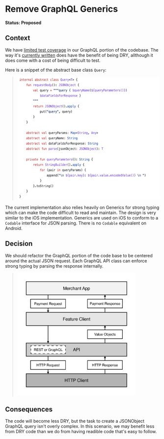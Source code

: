 # Remove GraphQL Generics

**Status: Proposed**

## Context

We have [limited test coverage][1] in our GraphQL portion of the codebase. The way it's [currently written][2] does have the benefit of being DRY, allthough it does come with a cost of being difficult to test.

Here is a snippet of the abstract base class `Query`:

> <img src="./figure-query-abstract-base-class.png" height="400" alt="Query Abstract Base Class Source Code">

The current implementation also relies heavily on Generics for strong typing which can make the code difficult to read and maintain. The design is very similar to the iOS implementation. Generics are used on iOS to conform to a `Codable` interface for JSON parsing. There is no `Codable` equivalent on Android.

## Decision

We should refactor the GraphQL portion of the code base to be centered around the actual JSON request. Each GraphQL API class can enforce strong typing by parsing the response internally.

> <img src="./figure-payments-sdk-architecture.png" height="400" alt="Payments SDK Architecture Layers: Merchant App, Feature Client, API, HTTP Client">

## Consequences

The code will become less DRY, but the task to create a JSONObject GraphQL query isn't overly complex. In this scenario, we may benefit less from DRY code than we do from having readible code that's easy to follow.

[1]: https://github.com/paypal/Android-SDK/blob/1fa0b256c00dc0b95872c21cc4865e6f58d4dd88/CorePayments/src/test/java/com/paypal/android/corepayments/graphql/fundingEligibility/FundingEligibilityQueryTest.kt#L12
[2]: https://github.com/paypal/Android-SDK/blob/1fa0b256c00dc0b95872c21cc4865e6f58d4dd88/CorePayments/src/main/java/com/paypal/android/corepayments/graphql/fundingEligibility/FundingEligibilityQuery.kt#L10
